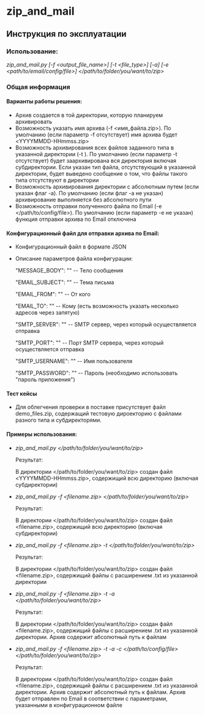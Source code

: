 # zip_and_mail
## Инструкция по эксплуатации

### Использование:

*zip_and_mail.py [-f <output_file_name>] [-t <file_type>] [-a] [-e <path/to/email/config/file>]  </path/to/folder/you/want/to/zip>*

### Общая информация

#### Варианты работы решения:


- Архив создается в той директории, которую планируем архивировать  
- Возможность указать имя архива (-f <имя_файла.zip>). По умолчанию (если параметр -f отсутствует) имя архива будет <YYYYMMDD-HHmmss.zip>  
- Возможность архивирования всех файлов заданного типа в указанной директории (-t <extention>). По умолчанию (если параметр -t отсутствует) будет заархивирована вся директория включая субдиректории. Если указан тип файла, отсутствующий в указанной директории, будет выведено сообщение о том, что файлы такого типа отсутствуют в директории   
- Возможность архивирования директории с абсолютным путем (если указан флаг -a). По умолчанию (если флаг -a не указан) архивирование выполняется без абсолютного пути   
- Возможность отправки полученного файла по Email (-e </path/to/config/file>). По умолчанию (если параметр -e не указан) функция отправки архива по Email отключена    

#### Конфигурационный файл для отправки архива по Email:

- Конфигурационный файл в формате JSON  
- Описание параметров файла конфигурации:
  
  "MESSAGE_BODY": "" -- Тело сообщения
  
  "EMAIL_SUBJECT": "" -- Тема письма
  
  "EMAIL_FROM": "" -- От кого
  
  "EMAIL_TO": "" -- Кому (есть возможность указать несколько адресов через запятую)
  
  "SMTP_SERVER": "" -- SMTP сервер, через который осуществляется отправка
  
  "SMTP_PORT": "" -- Порт SMTP сервера, через который осуществляется отправка
  
  "SMTP_USERNAME": "" -- Имя пользователя
  
  "SMTP_PASSWORD": "" -- Пароль (необходимо использовать "пароль приложения")  
  


#### Тест кейсы
- Для облегчения проверки в поставке присутствует файл demo_files.zip, содержащий тестовую дироекторию с файлами разного типа и субдиректорями.


#### Примеры использования:
- *zip_and_mail.py </path/to/folder/you/want/to/zip>*  
  
  Результат:
  
  В директории </path/to/folder/you/want/to/zip> создан файл <YYYYMMDD-HHmmss.zip>, содержищий всю директорию (включая субдиректории)

- *zip_and_mail.py -f <filename.zip> </path/to/folder/you/want/to/zip>*  
  
  Результат:
  
  В директории </path/to/folder/you/want/to/zip> создан файл <filename.zip>, содержищий всю директорию (включая субдиректории)

- *zip_and_mail.py -f <filename.zip> -t <txt> </path/to/folder/you/want/to/zip>*  
  
  Результат:
  
  В директории </path/to/folder/you/want/to/zip> создан файл <filename.zip>, содержищий файлы с расширением .txt из указанной директории
 
- *zip_and_mail.py -f <filename.zip> -t <txt> -a </path/to/folder/you/want/to/zip>*  
  
  Результат:
  
  В директории </path/to/folder/you/want/to/zip> создан файл <filename.zip>, содержищий файлы с расширением .txt из указанной директории. Архив содержит абсолютный путь к файлам
 
 - *zip_and_mail.py -f <filename.zip> -t <txt> -a -c </path/to/config/file> </path/to/folder/you/want/to/zip>*  
  
    Результат:
  
    В директории </path/to/folder/you/want/to/zip> создан файл <filename.zip>, содержищий файлы с расширением .txt из указанной директории. Архив содержит   абсолютный путь к файлам. Архив будет отправлен по Email в соответствии с параметрами, указанными в конфигурационном файле

